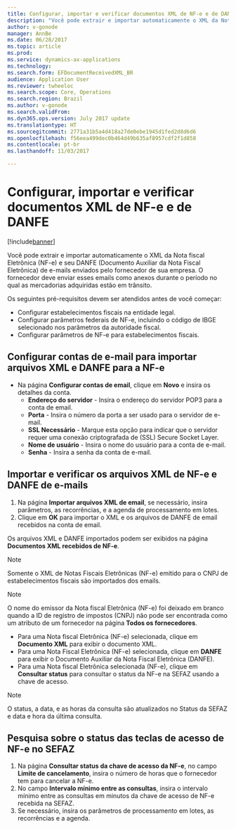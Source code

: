 ```yaml
---
title: Configurar, importar e verificar documentos XML de NF-e e de DANFE
description: "Você pode extrair e importar automaticamente o XML da Nota fiscal Eletrônica (NF-e) e seu DANFE (Documento Auxiliar da Nota Fiscal Eletrônica) de e-mails enviados pelo fornecedor de sua empresa."
author: v-gonode
manager: AnnBe
ms.date: 06/28/2017
ms.topic: article
ms.prod: 
ms.service: dynamics-ax-applications
ms.technology: 
ms.search.form: EFDocumentReceivedXML_BR
audience: Application User
ms.reviewer: twheeloc
ms.search.scope: Core, Operations
ms.search.region: Brazil
ms.author: v-gonode
ms.search.validFrom: 
ms.dyn365.ops.version: July 2017 update
ms.translationtype: HT
ms.sourcegitcommit: 2771a31b5a4d418a27de0ebe1945d1fed2d8d6d6
ms.openlocfilehash: f56eea499dec0b464d49b635af8957cdf2f1d858
ms.contentlocale: pt-br
ms.lasthandoff: 11/03/2017

---
```


# <a name="set-up-import-and-verify-nf-e-xml-documents-and-danfe"></a>Configurar, importar e verificar documentos XML de NF-e e de DANFE

[!include[banner](../includes/banner.md)]

Você pode extrair e importar automaticamente o XML da Nota fiscal Eletrônica (NF-e) e seu DANFE (Documento Auxiliar da Nota Fiscal Eletrônica) de e-mails enviados pelo fornecedor de sua empresa. O fornecedor deve enviar esses emails como anexos durante o período no qual as mercadorias adquiridas estão em trânsito.

Os seguintes pré-requisitos devem ser atendidos antes de você começar: 
 - Configurar estabelecimentos fiscais na entidade legal. 
 - Configurar parâmetros federais de NF-e, incluindo o código de IBGE selecionado nos parâmetros da autoridade fiscal.
 - Configurar parâmetros de NF-e para estabelecimentos fiscais.

## <a name="set-up-email-accounts-to-import-xml-files-and-danfe-for-nf-e"></a>Configurar contas de e-mail para importar arquivos XML e DANFE para a NF-e
- Na página **Configurar contas de email**, clique em **Novo** e insira os detalhes da conta.
   - **Endereço do servidor** - Insira o endereço do servidor POP3 para a conta de email.
   - **Porta** - Insira o número da porta a ser usado para o servidor de e-mail.
   - **SSL Necessário** - Marque esta opção para indicar que o servidor requer uma conexão criptografada de (SSL) Secure Socket Layer.
   - **Nome de usuário** - Insira o nome do usuário para a conta de e-mail.
   - **Senha** - Insira a senha da conta de e-mail.

## <a name="import-and-verify-the-nf-e-xml-files-and-danfe-from-emails"></a>Importar e verificar os arquivos XML de NF-e e DANFE de e-mails
1. Na página **Importar arquivos XML de email**, se necessário, insira parâmetros, as recorrências, e a agenda de processamento em lotes.
2. Clique em **OK** para importar o XML e os arquivos de DANFE de email recebidos na conta de email.

Os arquivos XML e DANFE importados podem ser exibidos na página **Documentos XML recebidos de NF-e**.
> [!NOTE] 
> Somente o XML de Notas Fiscais Eletrônicas (NF-e) emitido para o CNPJ de estabelecimentos fiscais são importados dos emails.

> [!NOTE] 
> O nome do emissor da Nota fiscal Eletrônica (NF-e) foi deixado em branco quando a ID de registro de impostos (CNPJ) não pode ser encontrada como um atributo de um fornecedor na página **Todos os fornecedores**.

 - Para uma Nota fiscal Eletrônica (NF-e) selecionada, clique em **Documento XML** para exibir o documento XML.
 - Para uma Nota Fiscal Eletrônica (NF-e) selecionada, clique em **DANFE** para exibir o Documento Auxiliar da Nota Fiscal Eletrônica (DANFE).
 - Para uma Nota fiscal Eletrônica selecionada (NF-e), clique em **Consultar status** para consultar o status da NF-e na SEFAZ usando a chave de acesso.
> [!NOTE] 
> O status, a data, e as horas da consulta são atualizados no Status da SEFAZ e data e hora da última consulta.

## <a name="inquire-about-the-status-of-nf-e-access-keys-at-the-sefaz"></a>Pesquisa sobre o status das teclas de acesso de NF-e no SEFAZ
1. Na página **Consultar status da chave de acesso da NF-e**, no campo **Limite de cancelamento**, insira o número de horas que o fornecedor tem para cancelar a NF-e.
2. No campo **Intervalo mínimo entre as consultas**, insira o intervalo mínimo entre as consultas em minutos da chave de acesso de NF-e recebida na SEFAZ.
3. Se necessário, insira os parâmetros de processamento em lotes, as recorrências e a agenda.

